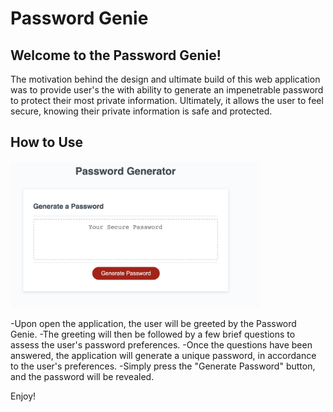 # Password Genie

## Welcome to the Password Genie!

The motivation behind the design and ultimate build of this web application was to provide user's the with ability to generate an impenetrable password to protect their most private information.
Ultimately, it allows the user to feel secure, knowing their private information is safe and protected.


## How to Use

<img src="assets/images/screenshot.png" width="400">


-Upon open the application, the user will be greeted by the Password Genie.
-The greeting will then be followed by a few brief questions to assess the user's password preferences.
-Once the questions have been answered, the application will generate a unique password, in accordance to the user's preferences.
-Simply press the "Generate Password" button, and the password will be revealed.


Enjoy!
